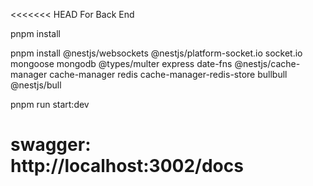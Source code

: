 <<<<<<< HEAD
For Back End

pnpm install 


pnpm install @nestjs/websockets @nestjs/platform-socket.io socket.io mongoose mongodb @types/multer express date-fns @nestjs/cache-manager cache-manager redis cache-manager-redis-store bullbull @nestjs/bull

pnpm run start:dev

swagger: http://localhost:3002/docs
=======
